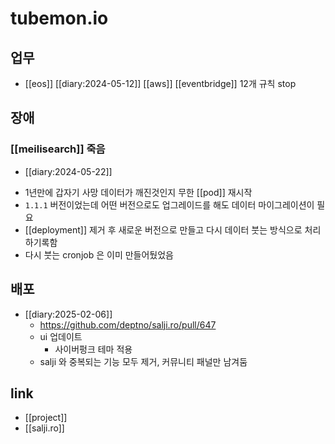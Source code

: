 # tubemon.io

## 업무
- [[eos]] [[diary:2024-05-12]] [[aws]] [[eventbridge]] 12개 규칙 stop

## 장애
### [[meilisearch]] 죽음
+ [[diary:2024-05-22]]
- 1년만에 갑자기 사망 데이터가 깨진것인지 무한 [[pod]] 재시작
- `1.1.1` 버전이었는데 어떤 버전으로도 업그레이드를 해도 데이터 마이그레이션이 필요
- [[deployment]] 제거 후 새로운 버전으로 만들고 다시 데이터 붓는 방식으로 처리하기록함
- 다시 붓는 cronjob 은 이미 만들어뒀었음

## 배포
- [[diary:2025-02-06]]
  + https://github.com/deptno/salji.ro/pull/647
  - ui 업데이트
    - 사이버펑크 테마 적용
  - salji 와 중복되는 기능 모두 제거, 커뮤니티 패널만 남겨둠

## link
- [[project]]
- [[salji.ro]]
